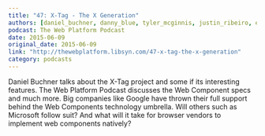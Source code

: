 ```yaml
---
title: "47: X-Tag - The X Generation"
authors: [daniel_buchner, danny_blue, tyler_mcginnis, justin_ribeiro, erik_isaksen ]
podcast: The Web Platform Podcast
date: 2015-06-09
original_date: 2015-06-09
link: "http://thewebplatform.libsyn.com/47-x-tag-the-x-generation"
category: podcasts
---
```


Daniel Buchner talks about the X-Tag project and some if its interesting features. The Web Platform Podcast discusses the Web Component specs and much more. Big companies like Google have thrown their full support behind the Web Components technology umbrella. Will others such as Microsoft follow suit? And what will it take for browser vendors to implement web components natively?
